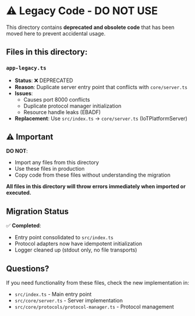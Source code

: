 # ⚠️ Legacy Code - DO NOT USE

This directory contains **deprecated and obsolete code** that has been moved here to prevent accidental usage.

## Files in this directory:

### `app-legacy.ts`
- **Status**: ❌ DEPRECATED
- **Reason**: Duplicate server entry point that conflicts with `core/server.ts`
- **Issues**: 
  - Causes port 8000 conflicts
  - Duplicate protocol manager initialization
  - Resource handle leaks (EBADF)
- **Replacement**: Use `src/index.ts` → `core/server.ts` (IoTPlatformServer)

## ⚠️ Important

**DO NOT**:
- Import any files from this directory
- Use these files in production
- Copy code from these files without understanding the migration

**All files in this directory will throw errors immediately when imported or executed.**

## Migration Status

✅ **Completed**: 
- Entry point consolidated to `src/index.ts`
- Protocol adapters now have idempotent initialization
- Logger cleaned up (stdout only, no file transports)

## Questions?

If you need functionality from these files, check the new implementation in:
- `src/index.ts` - Main entry point
- `src/core/server.ts` - Server implementation
- `src/core/protocols/protocol-manager.ts` - Protocol management

